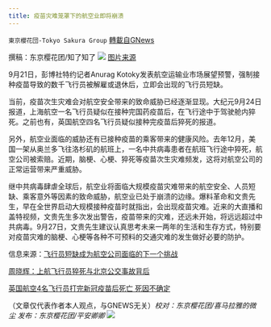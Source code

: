 ```yaml
---
title: 疫苗灾难笼罩下的航空业即将崩溃
---
```

`東京櫻花団-Tokyo Sakura Group` [轉載自GNews](https://gnews.org/zh-hans/1564007/)

撰稿：东京樱花团/知了知了
![](https://assets.gnews.org/wp-content/uploads/2021/09/image-448.png)
[图片来源](https://www.google.com/imgres?imgurl=https%3A%2F%2Fs3.ifanr.com%2Fwp-content%2Fuploads%2F2018%2F02%2Fthumbnail-6bcb8505c72fd5ef7586e7e6c9a631a0-e1518006086400.jpg&amp;imgrefurl=https%3A%2F%2Fwww.ifanr.com%2F982085&amp;tbnid=GfoJUNHM0qQSwM&amp;vet=12ahUKEwj13uep-6PzAhVFC7cAHWmNDn4QMyhVegQIARBw..i&amp;docid=hJz72hfJMQpYhM&amp;w=1024&amp;h=683&amp;itg=1&amp;q=%E8%88%AA%E7%A9%BA%E4%B8%9A%20%E9%A3%9E%E8%A1%8C%E5%91%98&amp;ved=2ahUKEwj13uep-6PzAhVFC7cAHWmNDn4QMyhVegQIARBw)

9月21日，彭博社特约记者Anurag Kotoky发表航空运输业市场展望预警，强制接种疫苗导致的数千飞行员被解雇或退休后，立即会出现的飞行员短缺。

当前，疫苗次生灾难会对航空安全带来的致命威胁已经逐渐显现。大纪元9月24日报道，上海航空一名飞行员疑似在接种完国药疫苗后，在飞行途中于驾驶舱内猝死。之前也有，英国航空四名飞行员疑似接种完疫苗后猝死的报道。

另外，航空业面临的威胁还有已接种疫苗的乘客带来的健康风险。去年12月，美国一架从奥兰多飞往洛杉矶的航班上，一名中共病毒患者在航班飞行途中猝死，航空公司被索赔。近期，脑梗、心梗、猝死等疫苗次生灾难频发，这将对航空公司的正常运营带来严重威胁。

继中共病毒肆虐全球后，航空业将面临大规模疫苗灾难带来的航空安全、人员短缺、乘客意外等因素的致命威胁，航空业已处于崩溃的边缘。爆料革命和文贵先生，早在全世界启动大规模接种疫苗时就指出，会出现疫苗灾难。近来的大直播和盖特视频，文贵先生多次发出警告，疫苗带来的灾难，还远未开始，将远远超过中共病毒。9月27日，文贵先生建议认真思考未来一两年的生活和生存方式，特别要对疫苗灾难的脑梗、心梗等各种不可预料的交通灾难的发生做好必要的防护。

信息来源：[飞行员短缺成为航空公司面临的下一个挑战](https://www.bloomberg.com/news/articles/2021-09-21/a-shortage-of-pilots-looms-as-the-next-challenge-for-airlines)

[周晓辉：上航飞行员猝死与北京公交事故背后](https://www.epochtimes.com/gb/21/9/22/n13253541.htm)

[英国航空4名飞行员打完新冠疫苗后死亡 死因不确定](http://www.air66.cn/hkyw/9/26121-1.html)

（文章仅代表作者本人观点，与GNEWS无关）*校对：东京樱花团/喜马拉雅的微尘
发布：东京樱花团/平安卿卿*
![](https://assets.gnews.org/wp-content/uploads/2021/08/image0-1-36.jpg)
